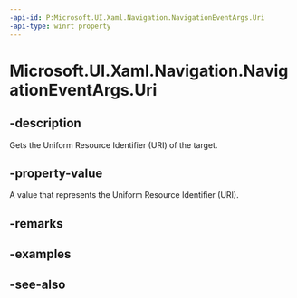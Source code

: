 ```yaml
---
-api-id: P:Microsoft.UI.Xaml.Navigation.NavigationEventArgs.Uri
-api-type: winrt property
---
```


<!-- Property syntax
public Windows.Foundation.Uri Uri { get;  set; }
-->

# Microsoft.UI.Xaml.Navigation.NavigationEventArgs.Uri

## -description
Gets the Uniform Resource Identifier (URI) of the target.

## -property-value
A value that represents the Uniform Resource Identifier (URI).

## -remarks

## -examples

## -see-also
